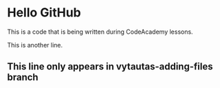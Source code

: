 # Hello GitHub

This is a code that is being written during CodeAcademy lessons.

This is another line.


## This line only appears in vytautas-adding-files branch
